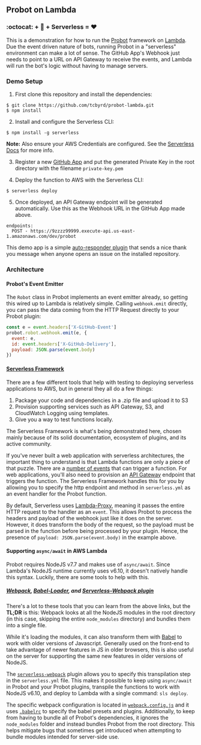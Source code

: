 ## Probot on Lambda

### :octocat: + :robot: + Serverless = :heart:
This is a demonstration for how to run the [Probot](https://github.com/probot/probot/) framework on [Lambda](https://aws.amazon.com/lambda/). Due the event driven nature of bots, running Probot in a "serverless" environment can make a lot of sense. The GitHub App's Webhook just needs to point to a URL on API Gateway to receive the events, and Lambda will run the bot's logic without having to manage servers.

### Demo Setup
1. First clone this repository and install the dependencies:
```shell
$ git clone https://github.com/tcbyrd/probot-lambda.git
$ npm install
```
2. Install and configure the Serverless CLI:
```
$ npm install -g serverless
```
**Note:** Also ensure your AWS Credentials are configured. See the [Serverless Docs](https://serverless.com/framework/docs/providers/aws/guide/credentials/) for more info.

3. Register a new [GitHub App](https://developer.github.com/apps/building-integrations/setting-up-and-registering-github-apps/registering-github-apps/) and put the generated Private Key in the root directory with the filename `private-key.pem`

4. Deploy the function to AWS with the Serverless CLI:
```
$ serverless deploy
```

5. Once deployed, an API Gateway endpoint will be generated automatically. Use this as the Webhook URL in the GitHub App made above.
```
endpoints:
  POST - https://9zzzz99999.execute-api.us-east-1.amazonaws.com/dev/probot
```

This demo app is a simple [auto-responder plugin](https://github.com/tcbyrd/probot-lambda/blob/master/plugin/autoresponder.js) that sends a nice thank you message when anyone opens an issue on the installed repository.

### Architecture

#### Probot's Event Emitter
The `Robot` class in Probot implements an event emitter already, so getting this wired up to Lambda is relatively simple. Calling `webhook.emit` directly, you can pass the data coming from the HTTP Request directly to your Probot plugin:

```javascript
const e = event.headers['X-GitHub-Event']
probot.robot.webhook.emit(e, {
  event: e,
  id: event.headers['X-GitHub-Delivery'],
  payload: JSON.parse(event.body)
})
```

#### [Serverless Framework](https://github.com/serverless/serverless)
There are a few different tools that help with testing to deploying serverless applications to AWS, but in general they all do a few things:
 1. Package your code and dependencies in a .zip file and upload it to S3
 2. Provision supporting services such as API Gateway, S3, and CloudWatch Logging using templates.
 3. Give you a way to test functions locally.

The Serverless Framework is what's being demonstrated here, chosen mainly because of its solid documentation, ecosystem of plugins, and its active community.

If you've never built a web application with serverless architectures, the important thing to understand is that Lambda functions are only a piece of that puzzle. There are a [number of events](https://serverless.com/framework/docs/providers/aws/events/) that can trigger a function. For web applications, you'll also need to provision an [API Gateway](https://serverless.com/framework/docs/providers/aws/events/apigateway/) endpoint that triggers the function. The Serverless Framework handles this for you by allowing you to specify the http endpoint and method in `serverless.yml` as an event handler for the Probot function.

By default, Serverless uses [Lambda-Proxy](https://serverless.com/framework/docs/providers/aws/events/apigateway/), meaning it passes the entire HTTP request to the handler as an `event`. This allows Probot to process the headers and payload of the webhook just like it does on the server. However, it does transform the body of the request, so the payload must be parsed in the function before being processed by your plugin. Hence, the presence of `payload: JSON.parse(event.body)` in the example above.

#### Supporting `async/await` in AWS Lambda
Probot requires NodeJS v7.7 and makes use of `async/await`. Since Lambda's NodeJS runtime currently uses v6.10, it doesn't natively handle this syntax. Luckily, there are some tools to help with this.

##### [Webpack](https://webpack.github.io/), [Babel-Loader](https://github.com/babel/babel-loader), and [Serverless-Webpack plugin](https://github.com/elastic-coders/serverless-webpack)
There's a lot to these tools that you can learn from the above links, but the **TL;DR** is this: Webpack looks at all the NodeJS modules in the root directory (in this case, skipping the entire `node_modules` directory) and bundles them into a single file.

While it's loading the modules, it can also transform them with [Babel](http://babeljs.io/) to work with older versions of Javascript. Generally used on the front-end to take advantage of newer features in JS in older browsers, this is also useful on the server for supporting the same new features in older versions of NodeJS.

The [`serverless-webpack`](https://github.com/elastic-coders/serverless-webpack) plugin allows you to specify this transpilation step in the `serverless.yml` file. This makes it possible to keep using `async/await` in Probot and your Probot plugins, transpile the functions to work with NodeJS v6.10, and deploy to Lambda with a single command: `sls deploy`.

The specific webpack configuration is located in [`webpack.config.js`](https://github.com/tcbyrd/probot-lambda/blob/master/webpack.config.js) and it uses [`.babelrc`](https://github.com/tcbyrd/probot-lambda/blob/master/.babelrc) to specify the babel presets and plugins. Additionally, to keep from having to bundle all of Probot's dependencies, it ignores the `node_modules` folder and instead bundles Probot from the root directory. This helps mitigate bugs that sometimes get introduced when attempting to bundle modules intended for server-side use.
